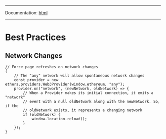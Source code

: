 -----

Documentation: [html](https://docs-beta.ethers.io/)

-----

Best Practices
==============

Network Changes
---------------

```
// Force page refreshes on network changes
{
    // The "any" network will allow spontaneous network changes
    const provider = new ethers.providers.Web3Provider(window.ethereum, "any");
    provider.on("network", (newNetwork, oldNetwork) => {
        // When a Provider makes its initial connection, it emits a "network"
        // event with a null oldNetwork along with the newNetwork. So, if the
        // oldNetwork exists, it represents a changing network
        if (oldNetwork) {
            window.location.reload();
        }
    });
}
```

